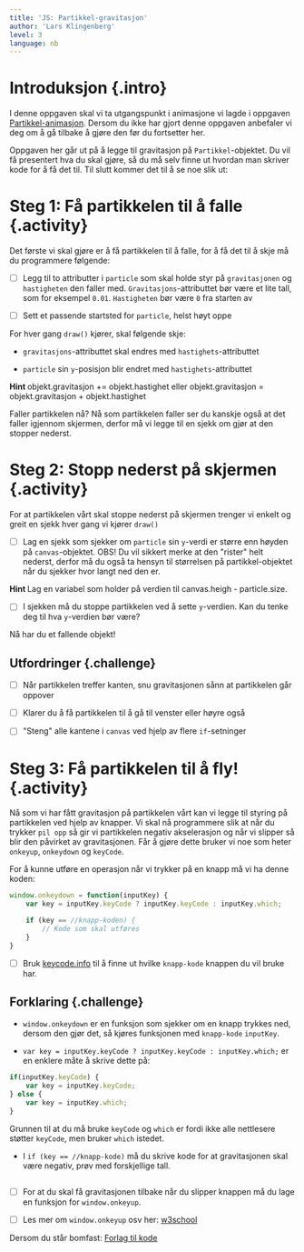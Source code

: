 ```yaml
---
title: 'JS: Partikkel-gravitasjon'
author: 'Lars Klingenberg'
level: 3
language: nb
---
```



# Introduksjon {.intro}

I denne oppgaven skal vi ta utgangspunkt i animasjone vi lagde i oppgaven
[Partikkel-animasjon](../partikkel_animasjon/partikkel_animasjon.html). Dersom
du ikke har gjort denne oppgaven anbefaler vi deg om å gå tilbake å gjøre den
før du fortsetter her.

Oppgaven her går ut på å legge til gravitasjon på `Partikkel`-objektet. Du vil
få presentert hva du skal gjøre, så du må selv finne ut hvordan man skriver kode
for å få det til. Til slutt kommer det til å se noe slik ut:

<script>


        var canvas, ctx;

        var particle = {
            x: 125,
            y: 0,
            gravity: 0.05,
            gravitySpeed: 0,
            size: 10

        };

        window.onload = function() {
            canvas = document.getElementById("canvas");
            ctx = canvas.getContext("2d");
            setInterval(draw, 30);
        };


        function draw() {
            ctx.clearRect(0,0,250,250);

            ctx.fillStyle = 'red';
            ctx.fillRect(particle.x, particle.y,particle.size,particle.size);

            particle.gravitySpeed += particle.gravity;
            particle.y += particle.gravitySpeed;

            kant = canvas.height - particle.size;
            if(particle.y > kant){
                particle.y = kant;
                particle.gravitySpeed = 0;

                setTimeout(function() { particle.y = 0; }, 2000);
            }

        }

</script>

<canvas id="canvas" width="250" height="250"></canvas>


# Steg 1: Få partikkelen til å falle {.activity}

Det første vi skal gjøre er å få partikkelen til å falle, for å få det til å
skje må du programmere følgende:

- [ ] Legg til to attributter i `particle` som skal holde styr på
      `gravitasjonen` og `hastigheten` den faller med.
      `Gravitasjons`-attributtet bør være et lite tall, som for eksempel `0.01`.
      `Hastigheten` bør være `0` fra starten av

- [ ] Sett et passende startsted for `particle`, helst høyt oppe

For hver gang `draw()` kjører, skal følgende skje:

- `gravitasjons`-attributtet skal endres med `hastighets`-attributtet

- `particle` sin `y`-posisjon blir endret med `hastighets`-attributtet

<toggle>
    <strong> Hint </strong>
    <hide>
    objekt.gravitasjon += objekt.hastighet eller 
    objekt.gravitasjon = objekt.gravitasjon + objekt.hastighet
    </hide>
</toggle>

Faller partikkelen nå? Nå som partikkelen faller ser du kanskje også at det
faller igjennom skjermen, derfor må vi legge til en sjekk om gjør at den stopper
nederst.


# Steg 2: Stopp nederst på skjermen {.activity}

For at partikkelen vårt skal stoppe nederst på skjermen trenger vi enkelt og
greit en sjekk hver gang vi kjører `draw()`

- [ ] Lag en sjekk som sjekker om `particle` sin `y`-verdi er større enn høyden
  på `canvas`-objektet. OBS! Du vil sikkert merke at den "rister" helt nederst,
  derfor må du også ta hensyn til størrelsen på partikkel-objektet når du
  sjekker hvor langt ned den er.

<toggle>
    <strong> Hint </strong>
    <hide>
    Lag en variabel som holder på verdien til canvas.heigh - particle.size.
    </hide>
</toggle>

- [ ] I sjekken må du stoppe partikkelen ved å sette `y`-verdien. Kan du tenke
      deg til hva `y`-verdien bør være?

Nå har du et fallende objekt!

## Utfordringer {.challenge}

- [ ] Når partikkelen treffer kanten, snu gravitasjonen sånn at partikkelen går
      oppover

- [ ] Klarer du å få partikkelen til å gå til venster eller høyre også

- [ ] "Steng" alle kantene i `canvas` ved hjelp av flere `if`-setninger


# Steg 3: Få partikkelen til å fly! {.activity}

Nå som vi har fått gravitasjon på partikkelen vårt kan vi legge til styring på
partikkelen ved hjelp av knapper. Vi skal nå programmere slik at når du trykker
`pil opp` så gir vi partikkelen negativ akselerasjon og når vi slipper så blir
den påvirket av gravitasjonen. Får å gjøre dette bruker vi noe som heter
`onkeyup`, `onkeydown` og `keyCode`.

For å kunne utføre en operasjon når vi trykker på en knapp må vi ha denne koden:

```js
window.onkeydown = function(inputKey) {
    var key = inputKey.keyCode ? inputKey.keyCode : inputKey.which;

    if (key == //knapp-koden) {
        // Kode som skal utføres
    }
}
```

- [ ] Bruk [keycode.info](http://keycode.info) til å finne ut hvilke
      `knapp-kode` knappen du vil bruke har.

## Forklaring {.challenge}

- `window.onkeydown` er en funksjon som sjekker om en knapp trykkes ned, dersom
  den gjør det, så kjøres funksjonen med `knapp-kode` `inputKey`.

- `var key = inputKey.keyCode ? inputKey.keyCode : inputKey.which;` er en
  enklere måte å skrive dette på:

```js
if(inputKey.keyCode) {
    var key = inputKey.keyCode;
} else {
    var key = inputKey.which;
}
```

Grunnen til at du må bruke `keyCode` og `which` er fordi ikke alle nettlesere
støtter `keyCode`, men bruker `which` istedet.

+ I `if (key == //knapp-kode)` må du skrive kode for at gravitasjonen skal være
  negativ, prøv med forskjellige tall.

##

- [ ] For at du skal få gravitasjonen tilbake når du slipper knappen må du lage
      en funksjon for `window.onkeyup`.

- [ ] Les mer om `window.onkeyup` osv her:
      [w3school](http://www.w3schools.com/jsref/event_onkeydown.asp)


Dersom du står bomfast: [Forlag til
kode](https://jsbin.com/sezumakiyo/edit?html,output)

